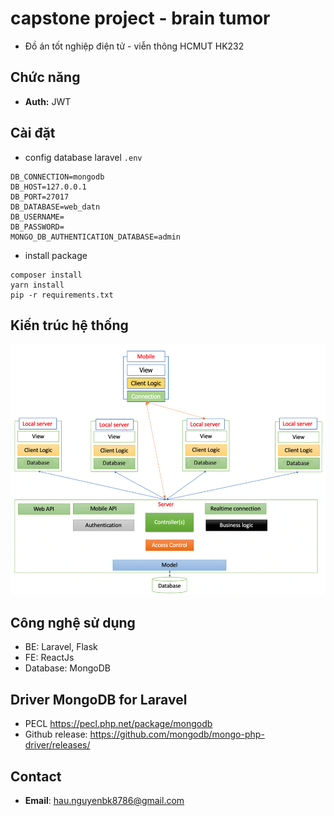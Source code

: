 # capstone project - brain tumor  
* Đồ án tốt nghiệp điện tử - viễn thông HCMUT HK232

## Chức năng
* **Auth:** JWT

## Cài đặt

* config database laravel `.env`
```
DB_CONNECTION=mongodb
DB_HOST=127.0.0.1
DB_PORT=27017
DB_DATABASE=web_datn
DB_USERNAME=
DB_PASSWORD=
MONGO_DB_AUTHENTICATION_DATABASE=admin
```
* install package
```
composer install
yarn install
pip -r requirements.txt
```

## Kiến trúc hệ thống

![](report/images//system-architecture.png)

## Công nghệ sử dụng
* BE: Laravel, Flask
* FE: ReactJs
* Database: MongoDB

## Driver MongoDB for Laravel
* PECL https://pecl.php.net/package/mongodb
* Github release: https://github.com/mongodb/mongo-php-driver/releases/

## Contact
* **Email**: hau.nguyenbk8786@gmail.com